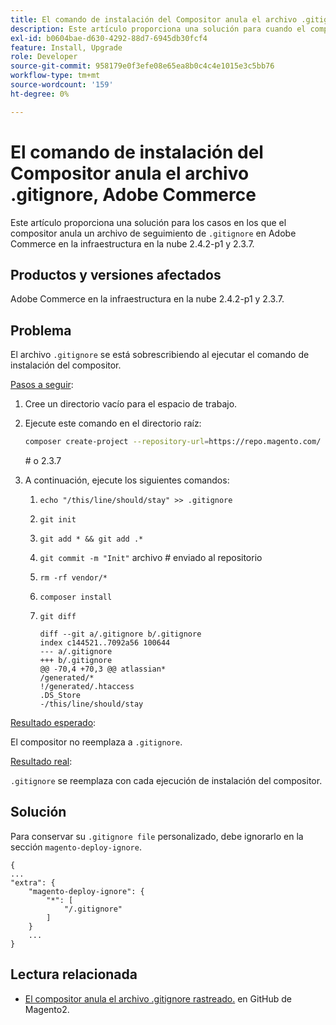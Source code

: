 ```yaml
---
title: El comando de instalación del Compositor anula el archivo .gitignore, Adobe Commerce
description: Este artículo proporciona una solución para cuando el compositor anula un archivo ".gitignore" rastreado en Adobe Commerce en las infraestructuras en la nube 2.4.2-p1 y 2.3.7.
exl-id: b0604bae-d630-4292-88d7-6945db30fcf4
feature: Install, Upgrade
role: Developer
source-git-commit: 958179e0f3efe08e65ea8b0c4c4e1015e3c5bb76
workflow-type: tm+mt
source-wordcount: '159'
ht-degree: 0%

---
```


# El comando de instalación del Compositor anula el archivo .gitignore, Adobe Commerce

Este artículo proporciona una solución para los casos en los que el compositor anula un archivo de seguimiento de `.gitignore` en Adobe Commerce en la infraestructura en la nube 2.4.2-p1 y 2.3.7.

## Productos y versiones afectados

Adobe Commerce en la infraestructura en la nube 2.4.2-p1 y 2.3.7.

## Problema

El archivo `.gitignore` se está sobrescribiendo al ejecutar el comando de instalación del compositor.

<u>Pasos a seguir</u>:


1. Cree un directorio vacío para el espacio de trabajo.
1. Ejecute este comando en el directorio raíz:

   ```bash
   composer create-project --repository-url=https://repo.magento.com/ magento/project-community-edition:2.4.2-p1.
   ```

   \# o 2.3.7

1. A continuación, ejecute los siguientes comandos:
   1. `echo "/this/line/should/stay" >> .gitignore`
   1. `git init`
   1. `git add * && git add .*`
   1. `git commit -m "Init"` archivo # enviado al repositorio
   1. `rm -rf vendor/*`
   1. `composer install`
   1. `git diff`

      ```git
      diff --git a/.gitignore b/.gitignore
      index c144521..7092a56 100644
      --- a/.gitignore
      +++ b/.gitignore
      @@ -70,4 +70,3 @@ atlassian*
      /generated/*
      !/generated/.htaccess
      .DS_Store
      -/this/line/should/stay
      ```

<u>Resultado esperado</u>:

El compositor no reemplaza a `.gitignore`.

<u>Resultado real</u>:

`.gitignore` se reemplaza con cada ejecución de instalación del compositor.

## Solución

Para conservar su `.gitignore file` personalizado, debe ignorarlo en la sección `magento-deploy-ignore`.

```git
{
...
"extra": {
    "magento-deploy-ignore": {
        "*": [
            "/.gitignore"
        ]
    }
    ...
}
```


## Lectura relacionada

* [El compositor anula el archivo .gitignore rastreado.](https://github.com/magento/magento2/issues/32888) en GitHub de Magento2.
